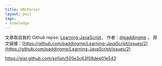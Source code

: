 ```yaml
---
title: URLParser
layout: post
tags:
- knowledge
---
```



 文章取自我的 Github  repos: [Learning-JavaScript](https://github.com/paddingme/Learning-JavaScript)， 作者：[@paddingme](http://padding.me/about.html) 。 
  原文链接：[https://github.com/paddingme/Learning-JavaScript/issues/2](https://github.com/paddingme/Learning-JavaScript/issues/2)

https://gist.github.com/sofish/505e3c63f08dee01e543